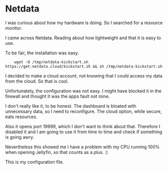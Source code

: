 Netdata
========================
I was curious about how my hardware is doing. So I searched for a resource monitor. 

I came across Netdata. Reading about how lightweight and that it is easy to use.

To be  fair, the installation was easy.

```
    wget -O /tmp/netdata-kickstart.sh https://get.netdata.cloud/kickstart.sh && sh /tmp/netdata-kickstart.sh
```

I decided to make a cloud account, not knowing that I could access my data from the cloud. So that is cool.

Unfortunately, the configuration was not easy. I might have blocked it in the firewall and thought it was the apps fault not mine.

I don't really like it, to be honest. The dashboard is bloated with unnecessary data, so I need to reconfigure. The cloud option, while secure, eats resources.

Also it opens port 19999, which I don't want to think about that. Therefore I disabled it and I am going to use it from time to time and check if something is going awry.

Nevertheless this showed me I have a problem with my CPU running 100% when opening Jellyfin, so that counts as a plus. :)

This is my configuration file. 
